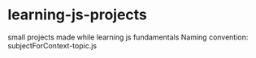 # learning-js-projects
small projects made while learning js fundamentals
Naming convention: subjectForContext-topic.js
